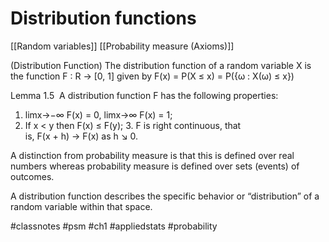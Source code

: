 # Distribution functions

[[Random variables]] [[Probability measure (Axioms)]]

(Distribution Function) The distribution function of a
random variable X is the function F : R → [0, 1] given by F(x) = P(X ≤ x) = P({ω : X(ω) ≤ x})

Lemma 1.5 
A distribution function F has the following properties:
1. limx→−∞ F(x) = 0, limx→∞ F(x) = 1;
2. If x < y then F(x) ≤ F(y);
3. F is right continuous, that is, F(x + h) → F(x) as h ↘ 0.

A distinction from probability measure is that this is defined over real numbers whereas probability measure is defined over sets (events) of outcomes.

A distribution function describes the specific behavior or “distribution” of a random variable within that space.

#classnotes #psm #ch1 #appliedstats
#probability